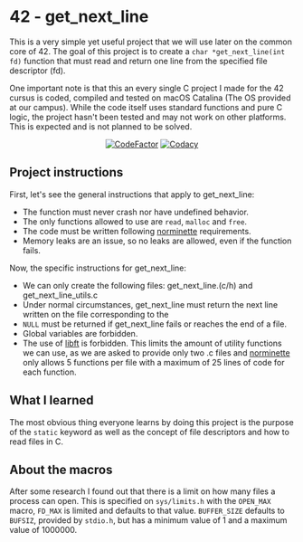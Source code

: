 # 42 - get_next_line
This is a very simple yet useful project that we will use later on the common core of 42. The goal of this project is to create a `char *get_next_line(int fd)` function that must read and return one line from the specified file descriptor (fd).

One important note is that this an every single C project I made for the 42 cursus is coded, compiled and tested on macOS Catalina (The OS provided at our campus). While the code itself uses standard functions and pure C logic, the project hasn't been tested and may not work on other platforms. This is expected and is not planned to be solved.

<div align=center>
<a href="https://www.codefactor.io/repository/github/xdec0de/42get_next_line"><img src="https://www.codefactor.io/repository/github/xdec0de/42get_next_line/badge" alt="CodeFactor"/></a>
<a href="https://app.codacy.com/gh/xDec0de/42get_next_line"><img src="https://app.codacy.com/project/badge/Grade/10f45c9430f540c2aca9ec4f0df218ff" alt="Codacy"/></a>
</div>

## Project instructions
First, let's see the general instructions that apply to get_next_line:
-   The function must never crash nor have undefined behavior.
-   The only functions allowed to use are `read`, `malloc` and `free`.
-   The code must be written following [norminette](https://github.com/42School/norminette) requirements.
-   Memory leaks are an issue, so no leaks are allowed, even if the function fails.

Now, the specific instructions for get_next_line:
-   We can only create the following files: get_next_line.(c/h) and get_next_line_utils.c
-   Under normal circumstances, get_next_line must return the next line written on the file corresponding to the
-   `NULL` must be returned if get_next_line fails or reaches the end of a file.
-   Global variables are forbidden.
-   The use of [libft](https://github.com/xDec0de/42libft) is forbidden. This limits the amount of utility functions we can use, as we are asked to provide only two .c files and [norminette](https://github.com/42School/norminette) only allows 5 functions per file with a maximum of 25 lines of code for each function.

## What I learned
The most obvious thing everyone learns by doing this project is the purpose of the `static` keyword as well as the concept of file descriptors and how to read files in C.

## About the macros
After some research I found out that there is a limit on how many files a process can open. This is specified on `sys/limits.h` with the `OPEN_MAX` macro, `FD_MAX` is limited and defaults to that value. `BUFFER_SIZE` defaults to `BUFSIZ`, provided by `stdio.h`, but has a minimum value of 1 and a maximum value of 1000000.